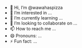 - 👋 Hi, I’m @wawahaspizza
- 👀 I’m interested in ...
- 🌱 I’m currently learning ...
- 💞️ I’m looking to collaborate on ...
- 📫 How to reach me ...
- 😄 Pronouns: ...
- ⚡ Fun fact: ...

<!---
wawahaspizza/wawahaspizza is a ✨ special ✨ repository because its `README.md` (this file) appears on your GitHub profile.
You can click the Preview link to take a look at your changes.
--->
